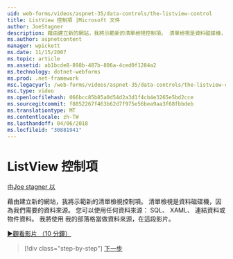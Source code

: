 ```yaml
---
uid: web-forms/videos/aspnet-35/data-controls/the-listview-control
title: ListView 控制項 |Microsoft 文件
author: JoeStagner
description: 藉由建立新的網站，我將示範新的清單檢視控制項。 清單檢視是資料磁碟機，因為我們需要的資料來源。 您可以使用任何資料...
ms.author: aspnetcontent
manager: wpickett
ms.date: 11/15/2007
ms.topic: article
ms.assetid: ab1bcde8-898b-487b-806a-4ced0f1284a2
ms.technology: dotnet-webforms
ms.prod: .net-framework
msc.legacyurl: /web-forms/videos/aspnet-35/data-controls/the-listview-control
msc.type: video
ms.openlocfilehash: 066bcc85b85a0d54d2a3d1f4cb4e3265e5bd2cce
ms.sourcegitcommit: f8852267f463b62d7f975e56bea9aa3f68fbbdeb
ms.translationtype: MT
ms.contentlocale: zh-TW
ms.lasthandoff: 04/06/2018
ms.locfileid: "30881941"
---
```

<a name="the-listview-control"></a>ListView 控制項
====================
由[Joe stagner 以](https://github.com/JoeStagner)

藉由建立新的網站，我將示範新的清單檢視控制項。 清單檢視是資料磁碟機，因為我們需要的資料來源。 您可以使用任何資料來源： SQL、 XAML、 連結資料或物件資料。 我將使用 我的部落格當做資料來源，在這段影片。

[&#9654;觀看影片 （10 分鐘）](https://channel9.msdn.com/Blogs/ASP-NET-Site-Videos/the-listview-control)

> [!div class="step-by-step"]
> [下一步](the-datapager-control.md)
